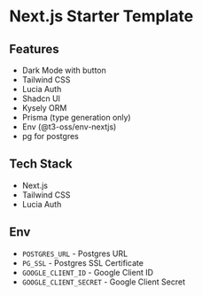 # Next.js Starter Template

## Features
- Dark Mode with button
- Tailwind CSS
- Lucia Auth
- Shadcn UI
- Kysely ORM
- Prisma (type generation only)
- Env (@t3-oss/env-nextjs)
- pg for postgres

## Tech Stack

- Next.js
- Tailwind CSS
- Lucia Auth

## Env

- `POSTGRES_URL` - Postgres URL
- `PG_SSL` - Postgres SSL Certificate
- `GOOGLE_CLIENT_ID` - Google Client ID
- `GOOGLE_CLIENT_SECRET` - Google Client Secret